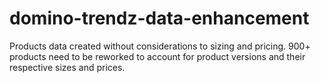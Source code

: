# domino-trendz-data-enhancement

Products data created without considerations to sizing and pricing. 900+ products need to be reworked to account for product versions and their respective sizes and prices.
